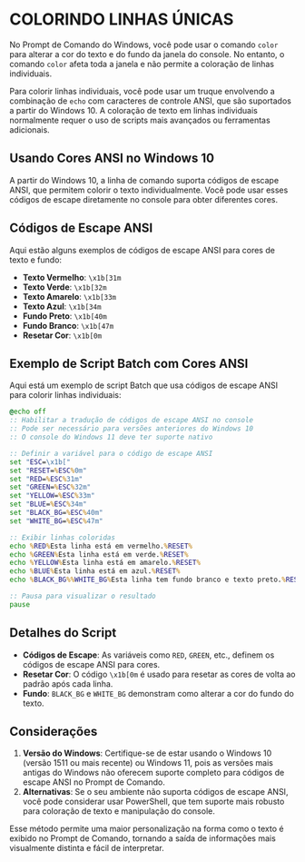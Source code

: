 # COLORINDO LINHAS ÚNICAS
No Prompt de Comando do Windows, você pode usar o comando `color` para alterar a cor do texto e do fundo da janela do console. No entanto, o comando `color` afeta toda a janela e não permite a coloração de linhas individuais.

Para colorir linhas individuais, você pode usar um truque envolvendo a combinação de `echo` com caracteres de controle ANSI, que são suportados a partir do Windows 10. A coloração de texto em linhas individuais normalmente requer o uso de scripts mais avançados ou ferramentas adicionais.

## Usando Cores ANSI no Windows 10
A partir do Windows 10, a linha de comando suporta códigos de escape ANSI, que permitem colorir o texto individualmente. Você pode usar esses códigos de escape diretamente no console para obter diferentes cores.

## Códigos de Escape ANSI
Aqui estão alguns exemplos de códigos de escape ANSI para cores de texto e fundo:

- **Texto Vermelho**: `\x1b[31m`
- **Texto Verde**: `\x1b[32m`
- **Texto Amarelo**: `\x1b[33m`
- **Texto Azul**: `\x1b[34m`
- **Fundo Preto**: `\x1b[40m`
- **Fundo Branco**: `\x1b[47m`
- **Resetar Cor**: `\x1b[0m`

## Exemplo de Script Batch com Cores ANSI
Aqui está um exemplo de script Batch que usa códigos de escape ANSI para colorir linhas individuais:

```bat
@echo off
:: Habilitar a tradução de códigos de escape ANSI no console
:: Pode ser necessário para versões anteriores do Windows 10
:: O console do Windows 11 deve ter suporte nativo

:: Definir a variável para o código de escape ANSI
set "ESC=\x1b["
set "RESET=%ESC%0m"
set "RED=%ESC%31m"
set "GREEN=%ESC%32m"
set "YELLOW=%ESC%33m"
set "BLUE=%ESC%34m"
set "BLACK_BG=%ESC%40m"
set "WHITE_BG=%ESC%47m"

:: Exibir linhas coloridas
echo %RED%Esta linha está em vermelho.%RESET%
echo %GREEN%Esta linha está em verde.%RESET%
echo %YELLOW%Esta linha está em amarelo.%RESET%
echo %BLUE%Esta linha está em azul.%RESET%
echo %BLACK_BG%%WHITE_BG%Esta linha tem fundo branco e texto preto.%RESET%

:: Pausa para visualizar o resultado
pause
```

## Detalhes do Script
- **Códigos de Escape**: As variáveis como `RED`, `GREEN`, etc., definem os códigos de escape ANSI para cores.
- **Resetar Cor**: O código `\x1b[0m` é usado para resetar as cores de volta ao padrão após cada linha.
- **Fundo**: `BLACK_BG` e `WHITE_BG` demonstram como alterar a cor do fundo do texto.

## Considerações
1. **Versão do Windows**: Certifique-se de estar usando o Windows 10 (versão 1511 ou mais recente) ou Windows 11, pois as versões mais antigas do Windows não oferecem suporte completo para códigos de escape ANSI no Prompt de Comando.
2. **Alternativas**: Se o seu ambiente não suporta códigos de escape ANSI, você pode considerar usar PowerShell, que tem suporte mais robusto para coloração de texto e manipulação do console.

Esse método permite uma maior personalização na forma como o texto é exibido no Prompt de Comando, tornando a saída de informações mais visualmente distinta e fácil de interpretar.